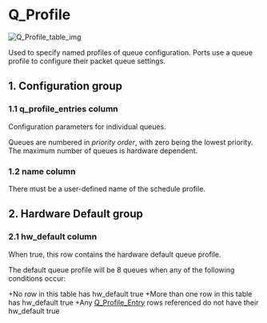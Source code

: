 # Q_Profile

![Q_Profile_table_img](http://www.plantuml.com/plantuml/img/SoWkIImgAStDuIf8JCvEJ4zLK0hApozH24bCoaajLbAevb80WkISnE9YXS3uWAByjCoSL0KR6mMD49sSpFICalIYrDGyJGKxEoI5mPN59Qcvs5NLSd5150Na5vLWLy85rQ-hQuUmamki7bM8oo4rBmNaTW00)

Used to specify named profiles of queue configuration. Ports use a queue profile
to configure their packet queue settings.

## 1. Configuration group

### 1.1 q_profile_entries column

Configuration parameters for individual queues.

Queues are numbered in *priority order*, with zero being the lowest priority.
The maximum number of queues is hardware dependent.

### 1.2 name column

There must be a user-defined name of the schedule profile.

## 2. Hardware Default group

### 2.1 hw_default column

When true, this row contains the hardware default queue profile.

The default queue profile will be 8 queues when any of the following conditions
occur:

+No row in this table has hw_default true +More than one row in this table has
hw_default true +Any [Q_Profile_Entry](q_profile_entry.html) rows referenced do not
have their hw_default true

